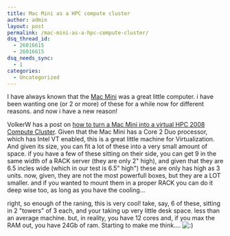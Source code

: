 ```yaml
---
title: Mac Mini as a HPC compute cluster
author: admin
layout: post
permalink: /mac-mini-as-a-hpc-compute-cluster/
dsq_thread_id:
  - 26016615
  - 26016615
dsq_needs_sync:
  - 1
categories:
  - Uncategorized
---
```

I have always known that the [Mac Mini][1] was a great little computer. i have been wanting one (or 2 or more) of these for a while now for different reasons. and now i have a new reason!

VolkerW has a post on [how to turn a Mac Mini into a virtual HPC 2008 Compute Cluster][2]. Given that the Mac Mini has a Core 2 Duo processor, which has Intel VT enabled, this is a great little machine for Virtualization. And given its size, you can fit a lot of these into a very small amount of space. if you have a few of these sitting on their side, you can get 9 in the same width of a RACK server (they are only 2" high), and given that they are 6.5 incles wide (which in our test is 6.5" high") these are only has high as 3 units. now, given, they are not the most powerfull boxes, but they are a LOT smaller. and if you wanted to mount them in a proper RACK you can do it deep wise too, as long as you have the cooling&#8230;

right, so enough of the raning, this is very cool! take, say, 6 of these, sitting in 2 "towers" of 3 each, and your taking up very little desk space. less than an average machine. but, in reality, you have 12 cores and, if you max the RAM out, you have 24Gb of ram. Starting to make me think&#8230;. <img src="http://blog.lotas-smartman.net/wp-includes/images/smilies/icon_smile.gif" alt=":)" class="wp-smiley" />

 [1]: http://www.apple.com/macmini/
 [2]: http://blogs.msdn.com/volkerw/archive/2008/03/19/turning-a-mac-mini-into-a-virtual-windows-hpc-server-2008-compute-cluster.aspx